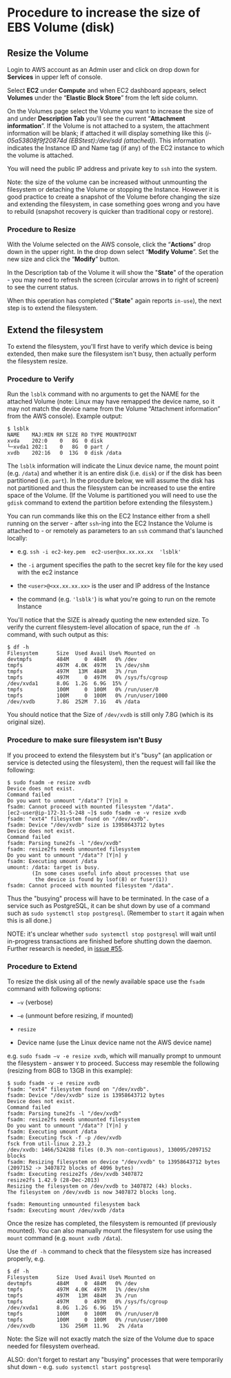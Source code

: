 # Procedure to increase the size of EBS Volume (disk)

## Resize the Volume

Login to AWS account as an Admin user and click on drop down for **Services** in upper left of console.

Select **EC2** under **Compute** and when EC2 dashboard appears, select **Volumes** under the “**Elastic Block Store**” from the left side column.

On the Volumes page select the Volume you want to increase the size of and under **Description Tab** you'll see the current “**Attachment information**”. If the Volume is not attached to a system, the attachment information will be blank; if attached it will display something like this (*i-05a53808f9f20874d (EBStest):/dev/sdd (attached)*). This information indicates the Instance ID and Name tag (if any) of the EC2 instance to which the volume is attached. 

You will need the public IP address and private key to `ssh` into the system.

Note: the size of the volume can be increased without unmounting the filesystem or detaching the Volume or stopping the Instance. However it is good practice to create a snapshot of the Volume before changing the size and extending the filesystem, in case something goes wrong and you have to rebuild (snapshot recovery is quicker than traditional copy or restore).

### Procedure to Resize

With the Volume selected on the AWS console, click the “**Actions**” drop down in the upper right. In the drop down select “**Modify Volume**”. Set the new size and click the “**Modify**” button. 

In the Description tab of the Volume it will show the "**State**" of the operation - you may need to refresh the screen (circular arrows in to right of screen) to see the current status. 

When this operation has completed ("**State**" again reports `in-use`), the next step is to extend the filesystem.

## Extend the filesystem

To extend the filesystem, you'll first have to verify which device is being extended, then make sure the filesystem isn't busy, then actually perform the filesystem resize.

### Procedure to Verify

Run the `lsblk` command with no arguments to get the NAME for the attached Volume (note: Linux may have remapped the device name, so it may not match the device name from the Volume “Attachment information” from the AWS console).  Example output:

```
$ lsblk
NAME    MAJ:MIN RM SIZE RO TYPE MOUNTPOINT
xvda    202:0    0   8G  0 disk 
└─xvda1 202:1    0   8G  0 part /
xvdb    202:16   0  13G  0 disk /data
```

The `lsblk` information will indicate the Linux device name, the mount point (e.g. `/data`) and whether it is an entire disk (i.e. `disk`) or if the disk has been partitioned (i.e. `part`). In the procdure below, we will assume the disk has not partitioned and thus the filesystem can be increased to use the entire space of the Volume.  (If the Volume is partitioned you will need to use the `gdisk` command to extend the partition before extending the filesystem.)

You can run commands like this on the EC2 Instance either from a shell running on the server - after `ssh`-ing into the EC2 Instance the Volume is attached to - or remotely as parameters to an `ssh` command that's launched locally:

- e.g. `ssh -i ec2-key.pem  ec2-user@xx.xx.xx.xx  'lsblk'`

- the `-i` argument specifies the path to the secret key file for the key used with the ec2 instance

- the `<user>@<xx.xx.xx.xx>` is the user and IP address of the Instance

- the command (e.g. `'lsblk'`) is what you're going to run on the remote Instance

You'll notice that the SIZE is already quoting the new extended size.  To verify the current filesystem-level allocation of space, run the `df -h` command, with such output as this:

```
$ df -h
Filesystem      Size  Used Avail Use% Mounted on
devtmpfs        484M     0  484M   0% /dev
tmpfs           497M  4.0K  497M   1% /dev/shm
tmpfs           497M   13M  484M   3% /run
tmpfs           497M     0  497M   0% /sys/fs/cgroup
/dev/xvda1      8.0G  1.2G  6.9G  15% /
tmpfs           100M     0  100M   0% /run/user/0
tmpfs           100M     0  100M   0% /run/user/1000
/dev/xvdb       7.8G  252M  7.1G   4% /data
```

You should notice that the Size of `/dev/xvdb` is still only 7.8G (which is its original size).

### Procedure to make sure filesystem isn't Busy

If you proceed to extend the filesystem but it's "busy" (an application or service is detected using the filesystem), then the request will fail like the following:

```
$ sudo fsadm -e resize xvdb
Device does not exist.
Command failed
Do you want to unmount "/data"? [Y|n] n
fsadm: Cannot proceed with mounted filesystem "/data".
[ec2-user@ip-172-31-5-248 ~]$ sudo fsadm -e -v resize xvdb
fsadm: "ext4" filesystem found on "/dev/xvdb".
fsadm: Device "/dev/xvdb" size is 13958643712 bytes
Device does not exist.
Command failed
fsadm: Parsing tune2fs -l "/dev/xvdb"
fsadm: resize2fs needs unmounted filesystem
Do you want to unmount "/data"? [Y|n] y
fsadm: Executing umount /data
umount: /data: target is busy.
        (In some cases useful info about processes that use
         the device is found by lsof(8) or fuser(1))
fsadm: Cannot proceed with mounted filesystem "/data".
```

Thus the "busying" process will have to be terminated.  In the case of a service such as PostgreSQL, it can be shut down by use of a command such as `sudo systemctl stop postgresql`. (Remember to `start` it again when this is all done.)

NOTE: it's unclear whether `sudo systemctl stop postgresql` will wait until in-progress transactions are finished before shutting down the daemon.  Further research is needed, in [issue #55](https://github.com/hackoregon/civic-devops/issues/55).

### Procedure to Extend

To resize the disk using all of the newly available space use the `fsadm` command with following options:

- `–v` (verbose) 

- `–e` (unmount before resizing, if mounted)  

- `resize` 

- Device name (use the Linux device name not the AWS device name) 

e.g. `sudo fsadm –v -e resize xvdb`, which will manually prompt to unmount the filesystem - answer `Y` to proceed.  Success may resemble the following (resizing from 8GB to 13GB in this example):

```
$ sudo fsadm -v -e resize xvdb
fsadm: "ext4" filesystem found on "/dev/xvdb".
fsadm: Device "/dev/xvdb" size is 13958643712 bytes
Device does not exist.
Command failed
fsadm: Parsing tune2fs -l "/dev/xvdb"
fsadm: resize2fs needs unmounted filesystem
Do you want to unmount "/data"? [Y|n] y
fsadm: Executing umount /data
fsadm: Executing fsck -f -p /dev/xvdb
fsck from util-linux 2.23.2
/dev/xvdb: 1466/524288 files (0.3% non-contiguous), 130095/2097152 blocks
fsadm: Resizing filesystem on device "/dev/xvdb" to 13958643712 bytes (2097152 -> 3407872 blocks of 4096 bytes)
fsadm: Executing resize2fs /dev/xvdb 3407872
resize2fs 1.42.9 (28-Dec-2013)
Resizing the filesystem on /dev/xvdb to 3407872 (4k) blocks.
The filesystem on /dev/xvdb is now 3407872 blocks long.

fsadm: Remounting unmounted filesystem back
fsadm: Executing mount /dev/xvdb /data
```

Once the resize has completed, the filesystem is remounted (if previously mounted). You can also manually mount the filesystem for use using the `mount` command (e.g. `mount xvdb /data`).

Use the `df -h` command to check that the filesystem size has increased properly, e.g.

```
$ df -h
Filesystem      Size  Used Avail Use% Mounted on
devtmpfs        484M     0  484M   0% /dev
tmpfs           497M  4.0K  497M   1% /dev/shm
tmpfs           497M   13M  484M   3% /run
tmpfs           497M     0  497M   0% /sys/fs/cgroup
/dev/xvda1      8.0G  1.2G  6.9G  15% /
tmpfs           100M     0  100M   0% /run/user/0
tmpfs           100M     0  100M   0% /run/user/1000
/dev/xvdb        13G  256M  11.9G   2% /data
```

Note: the Size will not exactly match the size of the Volume due to space needed for filesystem overhead.

ALSO: don't forget to restart any "busying" processes that were temporarily shut down - e.g. `sudo systemctl start postgresql`
